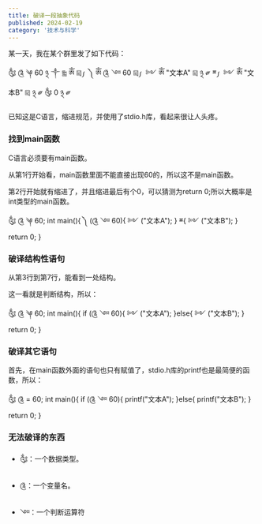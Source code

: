 ```yaml
---
title: 破译一段抽象代码
published: 2024-02-19
category: '技术与科学'
---
```


某一天，我在某个群里发了如下代码：

༃ ༊ ༆ 60 ྅
༒ ༖ ༀ ༕ ༿
    ༽ ༀ ༊ ༇ 60 ༕ ༿
        ༻ ༀ "文本A" ༕ ྅
    ༗ ྈ ༿
        ༻ ༀ "文本B" ༕ ྅
    ༗
    ༂ 0 ྅
༗

已知这是C语言，缩进规范，并使用了stdio.h库，看起来很让人头疼。

### 找到main函数

C语言必须要有main函数。

从第1行开始看，main函数里面不能直接出现60的，所以这不是main函数。

第2行开始就有缩进了，并且缩进最后有个0，可以猜测为return 0;所以大概率是int类型的main函数。

༃ ༊ ༆ 60;
int main(){
   ༽ (༊ ༇ 60){
        ༻ ("文本A");
    } ྈ{
        ༻ ("文本B");
    }
    return 0;
}

### 破译结构性语句

从第3行到第7行，能看到一处结构。

这一看就是判断结构，所以：

༃ ༊ ༆ 60;
int main(){
    if (༊ ༇ 60){
        ༻ ("文本A");
    }else{
        ༻ ("文本B");
    }
    return 0;
}

### 破译其它语句

首先，在main函数外面的语句也只有赋值了，stdio.h库的printf也是最简便的函数，所以：

༃ ༊ = 60;
int main(){
    if (༊ ༇ 60){
        printf("文本A");
    }else{
        printf("文本B");
    }
    return 0;
}

### 无法破译的东西

* ༃：一个数据类型。

* ༊：一个变量名。

* ༇：一个判断运算符